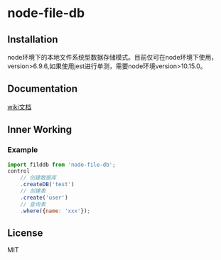 # node-file-db
## Installation
node环境下的本地文件系统型数据存储模式。目前仅可在node环境下使用，version>6.9.6,如果使用jest进行单测，需要node环境version>10.15.0。
## Documentation
[wiki文档](https://github.com/xingzhewj/node-file-db/wiki)
## Inner Working
### Example
```javascript
import filddb from 'node-file-db';
control
    // 创建数据库
    .createDB('test')
    // 创建表
    .create('user')
    // 查询表
    .where({name: 'xxx'});
```
## License
MIT
